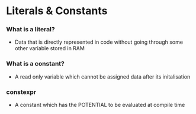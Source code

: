 # Literals & Constants

### What is a literal?

- Data that is directly represented in code without going through some other variable stored in RAM

### What is a constant?

- A read only variable which cannot be assigned data after its initalisation

### constexpr

- A constant which has the POTENTIAL to be evaluated at compile time